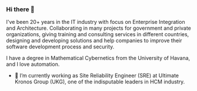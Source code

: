 ### Hi there 👋

<!--
**amauryq/amauryq** is a ✨ _special_ ✨ repository because its `README.md` (this file) appears on your GitHub profile.


Here are some ideas to get you started:

- 🔭 I’m currently working on ...
- 🌱 I’m currently learning ...
- 👯 I’m looking to collaborate on ...
- 🤔 I’m looking for help with ...
- 💬 Ask me about ...
- 📫 How to reach me: ...
- 😄 Pronouns: ...
- ⚡ Fun fact: ...
-->

I've been 20+ years in the IT industry with focus on Enterprise Integration and Architecture. Collaborating in many projects for government and private organizations, giving training and consulting services in different countries, designing and developing solutions and help companies to improve their software development process and security.

I have a degree in Mathematical Cybernetics from the University of Havana, and I love automation. 

- 🔭 I’m currently working as Site Reliability Engineer (SRE) at Ultimate Kronos Group (UKG), one of the indisputable leaders in HCM industry.
